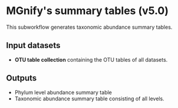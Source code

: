 # MGnify's summary tables (v5.0)

This subworkflow generates taxonomic abundance summary tables.

## Input datasets

- **OTU table collection** containing the OTU tables of all datasets.

## Outputs

- Phylum level abundance summary table
- Taxonomic abundance summary table consisting of all levels.